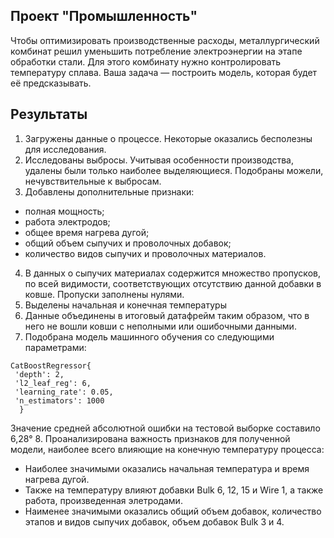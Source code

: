 ## Проект "Промышленность"
Чтобы оптимизировать производственные расходы, металлургический комбинат решил уменьшить потребление электроэнергии на этапе обработки стали. 
Для этого комбинату нужно контролировать температуру сплава. Ваша задача — построить модель, которая будет её предсказывать.

## Результаты
1. Загружены данные о процессе. Некоторые оказались бесполезны для исследования.
2. Исследованы выбросы. Учитывая особенности производства, удалены были только наиболее выделяющиеся. Подобраны можели, нечувствительные к выбросам.
3. Добавлены дополнительные признаки:
* полная мощность;
* работа электродов;
* общее время нагрева дугой;
* общий объем сыпучих и проволочных добавок;
* количество видов сыпучих и проволочных материалов.
4. В данных о сыпучих материалах содержится множество пропусков, по всей видимости, соответствующих отсутствию данной добавки в ковше. Пропуски заполнены нулями.
5. Выделены начальная и конечная температуры
6. Данные объединены в итоговый датафрейм таким образом, что в него не вошли ковши с неполными или ошибочными данными.
7. Подобрана модель машинного обучения со следующими параметрами:  
```
CatBoostRegressor{  
 'depth': 2,  
 'l2_leaf_reg': 6,  
 'learning_rate': 0.05,  
 'n_estimators': 1000  
  }
```
Значение средней абсолютной ошибки на тестовой выборке составило 6,28° 
8. Проанализирована важность признаков для полученной модели, наиболее всего влияющие на конечную температуру процесса:
* Наиболее значимыми оказались начальная температура и время нагрева дугой.
* Также на температуру влияют добавки Bulk 6, 12, 15 и Wire 1, а также работа, произведенная элетродами.
* Наименее значимыми оказались общий объем добавок, количество этапов и видов сыпучих добавок, объем добавок Bulk 3 и 4.
